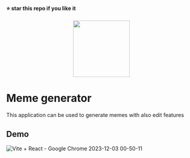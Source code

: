 #### ⭐ star this repo if you like it

<div align="center">
  <img src="https://github.com/kanugurajesh/Meme-Generator/assets/120458029/1f8ec059-f10e-44da-8c6b-29b000a4f632" alt="" width=150 height=150>
</div>

# Meme generator
This application can be used to generate memes with also edit features

## Demo
![Vite + React - Google Chrome 2023-12-03 00-50-11](https://github.com/kanugurajesh/Meme-Generator/assets/120458029/b991e6ef-53df-41b1-bcf1-d9e2ba35b5c6)

